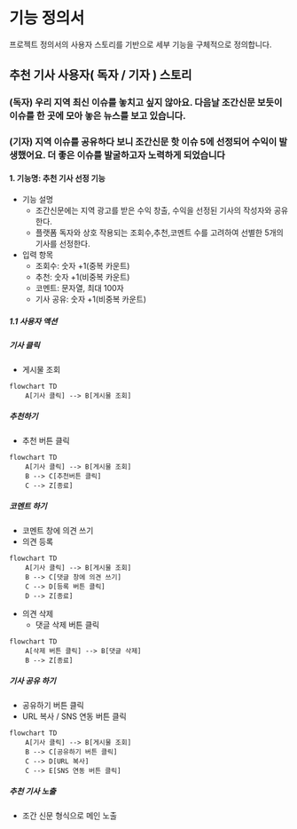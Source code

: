 # 기능 정의서

프로젝트 정의서의 사용자 스토리를 기반으로 세부 기능을 구체적으로 정의합니다.

## 추천 기사 사용자( 독자 / 기자 ) 스토리

### (독자) 우리 지역 최신 이슈를 놓치고 싶지 않아요. 다음날 조간신문 보듯이 이슈를 한 곳에 모아 놓은 뉴스를 보고 있습니다.

### (기자) 지역 이슈를 공유하다 보니 조간신문 핫 이슈 5에 선정되어 수익이 발생했어요. 더 좋은 이슈를 발굴하고자 노력하게 되었습니다

#### 1. 기능명: 추천 기사 선정 기능

- 기능 설명
  - 조간신문에는 지역 광고를 받은 수익 창출, 수익을 선정된 기사의 작성자와 공유한다.
  - 플랫폼 독자와 상호 작용되는 조회수,추천,코멘트 수를 고려하여 선별한 5개의 기사를 선정한다.
- 입력 항목
  - 조회수: 숫자 +1(중복 카운트)
  - 추천: 숫자 +1(비중복 카운트)
  - 코멘트: 문자열, 최대 100자
  - 기사 공유: 숫자 +1(비중복 카운트)

##### 1.1 사용자 액션

##### 기사 클릭

- 게시물 조회

```mermaid
flowchart TD
    A[기사 클릭] --> B[게시물 조회]
```

##### 추천하기

- 추천 버튼 클릭

```mermaid
flowchart TD
    A[기사 클릭] --> B[게시물 조회]
    B --> C[추천버튼 클릭]
    C --> Z[종료]
```

##### 코멘트 하기

- 코멘트 창에 의견 쓰기
- 의견 등록

```mermaid
flowchart TD
    A[기사 클릭] --> B[게시물 조회]
    B --> C[댓글 창에 의견 쓰기]
    C --> D[등록 버튼 클릭]
    D --> Z[종료]
```

- 의견 삭제
  - 댓글 삭제 버튼 클릭

```mermaid
flowchart TD
    A[삭제 버튼 클릭] --> B[댓글 삭제]
    B --> Z[종료]
```

##### 기사 공유 하기

- 공유하기 버튼 클릭
- URL 복사 / SNS 연동 버튼 클릭

```mermaid
flowchart TD
    A[기사 클릭] --> B[게시물 조회]
    B --> C[공유하기 버튼 클릭]
    C --> D[URL 복사]
    C --> E[SNS 연동 버튼 클릭]
```

##### 추천 기사 노출

- 조간 신문 형식으로 메인 노출
